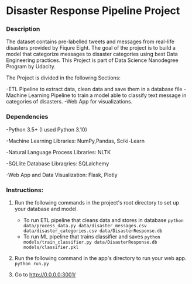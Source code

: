 # Disaster Response Pipeline Project
### Description
The dataset contains pre-labelled tweets and messages from real-life disasters provided by Fiqure Eight. The goal of the project is to build a model that categorize messages to disaster categories using best Data Engineering practices. This Project is part of Data Science Nanodegree Program by Udacity.

The Project is divided in the following Sections:

-ETL Pipeline to extract data, clean data and save them in a database file
-Machine Learning Pipeline to train a model able to classify text message in categories of disasters.
-Web App for visualizations.
### Dependencies
-Python 3.5+ (I used Python 3.10)

-Machine Learning Libraries: NumPy,Pandas, Sciki-Learn

-Natural Language Process Libraries: NLTK

-SQLlite Database Libraqries: SQLalchemy

-Web App and Data Visualization: Flask, Plotly

### Instructions:
1. Run the following commands in the project's root directory to set up your database and model.

    - To run ETL pipeline that cleans data and stores in database
        `python data/process_data.py data/disaster_messages.csv data/disaster_categories.csv data/DisasterResponse.db`
    - To run ML pipeline that trains classifier and saves
        `python models/train_classifier.py data/DisasterResponse.db models/classifier.pkl`

2. Run the following command in the app's directory to run your web app.
    `python run.py`

3. Go to http://0.0.0.0:3001/
